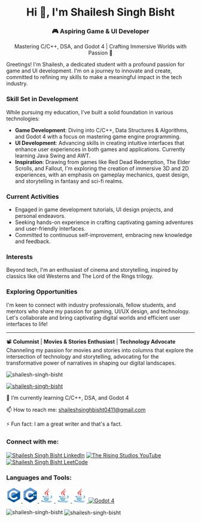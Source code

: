 <h1 align="center">Hi 👋, I'm Shailesh Singh Bisht</h1>
<h3 align="center">🎮 Aspiring Game & UI Developer</h3>
<p align="center">
  Mastering C/C++, DSA, and Godot 4 | Crafting Immersive Worlds with Passion 🌟
</p>
<p>
  Greetings! I'm Shailesh, a dedicated student with a profound passion for game and UI development. I'm on a journey to innovate and create, committed to refining my skills to make a meaningful impact in the tech industry.
</p>
<h3>Skill Set in Development</h3>
<p>
  While pursuing my education, I've built a solid foundation in various technologies:
  <ul>
    <li><strong>Game Development</strong>: Diving into C/C++, Data Structures & Algorithms, and Godot 4 with a focus on mastering game engine programming.</li>
    <li><strong>UI Development</strong>: Advancing skills in creating intuitive interfaces that enhance user experiences in both games and applications. Currently learning Java Swing and AWT.</li>
    <li><strong>Inspiration</strong>: Drawing from games like Red Dead Redemption, The Elder Scrolls, and Fallout, I'm exploring the creation of immersive 3D and 2D experiences, with an emphasis on gameplay mechanics, quest design, and storytelling in fantasy and sci-fi realms.</li>
  </ul>
</p>
<h3>Current Activities</h3>
<p>
  <ul>
    <li>Engaged in game development tutorials, UI design projects, and personal endeavors.</li>
    <li>Seeking hands-on experience in crafting captivating gaming adventures and user-friendly interfaces.</li>
    <li>Committed to continuous self-improvement, embracing new knowledge and feedback.</li>
  </ul>
</p>
<h3>Interests</h3>
<p>
  Beyond tech, I'm an enthusiast of cinema and storytelling, inspired by classics like old Westerns and The Lord of the Rings trilogy.
</p>
<h3>Exploring Opportunities</h3>
<p>
  I'm keen to connect with industry professionals, fellow students, and mentors who share my passion for gaming, UI/UX design, and technology. Let's collaborate and bring captivating digital worlds and efficient user interfaces to life!
</p>
<hr>
<p>
  📽️ <strong>Columnist</strong> | <strong>Movies & Stories Enthusiast</strong> | <strong>Technology Advocate</strong><br>
  Channeling my passion for movies and stories into columns that explore the intersection of technology and storytelling, advocating for the transformative power of narratives in shaping our digital landscapes.
</p>
<p align="left"> <img src="https://komarev.com/ghpvc/?username=shailesh-singh-bisht&label=Profile%20views&color=0e75b6&style=flat" alt="shailesh-singh-bisht" /> </p>
<p align="left"> <a href="https://github.com/ryo-ma/github-profile-trophy"><img src="https://github-profile-trophy.vercel.app/?username=shailesh-singh-bisht" alt="shailesh-singh-bisht" /></a> </p>
🌱 I’m currently learning C/C++, DSA, and Godot 4

📫 How to reach me: shaileshsinghbisht0411@gmail.com

⚡ Fun fact: I am a great writer and that's a fact.

<h3 align="left">Connect with me:</h3>
<p align="left">
<a href="https://www.linkedin.com/in/shailesh-singh-bisht-13b30b258/" target="blank"><img align="center" src="https://raw.githubusercontent.com/rahuldkjain/github-profile-readme-generator/master/src/images/icons/Social/linked-in-alt.svg" alt="Shailesh Singh Bisht LinkedIn" height="30" width="40" /></a>
<a href="https://youtube.com/@therisingstudios?feature=shared" target="blank"><img align="center" src="https://raw.githubusercontent.com/rahuldkjain/github-profile-readme-generator/master/src/images/icons/Social/youtube.svg" alt="The Rising Studios YouTube" height="30" width="40" /></a>
<a href="https://www.leetcode.com/shailesh_singh_bisht" target="blank"><img align="center" src="https://raw.githubusercontent.com/rahuldkjain/github-profile-readme-generator/master/src/images/icons/Social/leet-code.svg" alt="Shailesh Singh Bisht LeetCode" height="30" width="40" /></a>
</p>
<h3 align="left">Languages and Tools:</h3>
<p align="left"> 
  <a href="https://www.cprogramming.com/" target="_blank" rel="noreferrer"> 
    <img src="https://raw.githubusercontent.com/devicons/devicon/master/icons/c/c-original.svg" alt="C" width="40" height="40"/> 
  </a> 
  <a href="https://www.w3schools.com/cpp/" target="_blank" rel="noreferrer"> 
    <img src="https://raw.githubusercontent.com/devicons/devicon/master/icons/cplusplus/cplusplus-original.svg" alt="C++" width="40" height="40"/> 
  </a>
  <a href="https://www.java.com/" target="_blank" rel="noreferrer"> 
    <img src="https://raw.githubusercontent.com/devicons/devicon/master/icons/java/java-original.svg" alt="Java" width="40" height="40"/> 
  </a>
  <a href="https://en.wikipedia.org/wiki/Swing_(Java)" target="_blank" rel="noreferrer"> 
    <img src="https://raw.githubusercontent.com/devicons/devicon/master/icons/java/java-original.svg" alt="Java Swing" width="40" height="40"/> 
  </a>
  <a href="https://en.wikipedia.org/wiki/Abstract_Window_Toolkit" target="_blank" rel="noreferrer"> 
    <img src="https://raw.githubusercontent.com/devicons/devicon/master/icons/java/java-original.svg" alt="Java AWT" width="40" height="40"/> 
  </a>
  <a href="https://godotengine.org/" target="_blank" rel="noreferrer"> 
    <img src="https://www.vectorlogo.zone/logos/godotengine/godotengine-icon.svg" alt="Godot 4" width="40" height="40"/> 
  </a>
</p>
<p><img align="left" src="https://github-readme-stats.vercel.app/api/top-langs?username=shailesh-singh-bisht&show_icons=true&locale=en&layout=compact" alt="shailesh-singh-bisht" /></p>
<p>&nbsp;<img align="center" src="https://github-readme-stats.vercel.app/api?username=shailesh-singh-bisht&show_icons=true&locale=en" alt="shailesh-singh-bisht" /></p>
